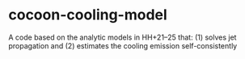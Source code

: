 # cocoon-cooling-model
A code based on the analytic models in HH+21–25 that: (1) solves jet propagation and (2) estimates the cooling emission self-consistently
